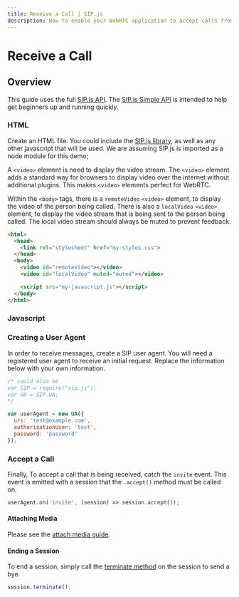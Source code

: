 ```yaml
---
title: Receive a Call | SIP.js
description: How to enable your WebRTC application to accept calls from peers and third parties by registering a SIP user agent.
---
```


# Receive a Call

## Overview

This guide uses the full [SIP.js API](../../api/0.14.0). The [SIP.js Simple API](../../api/0.14.0/simple) is intended to help get beginners up and running quickly.

### HTML

Create an HTML file. You could include the [SIP.js library](/download/), as well as any other javascript that will be used. We are assuming SIP.js is imported as a node module for this demo;

A `<video>` element is need to display the video stream.  The `<video>` element adds a standard way for browsers to display video over the internet without additional plugins. This makes `<video>` elements perfect for WebRTC.

Within the `<body>` tags, there is a `remoteVideo` `<video>` element, to display the video of the person being called.  There is also a `localVideo` `<video>` element, to display the video stream that is being sent to the person being called.  The local video stream should always be muted to prevent feedback.

~~~html
<html>
  <head>
    <link rel="stylesheet" href="my-styles.css">
  </head>
  <body>
    <video id="remoteVideo"></video>
    <video id="localVideo" muted="muted"></video>

    <script src="my-javascript.js"></script>
  </body>
</html>
~~~

### Javascript

### Creating a User Agent

In order to receive messages, create a SIP user agent. You will need a registered user agent to receive an initial request. Replace the information below with your own information.

~~~javascript
/* could also be 
var SIP = require("sip.js");
var UA = SIP.UA;
*/

var userAgent = new UA({
  uri: 'test@example.com',
  authorizationUser: 'test',
  password: 'password'
});
~~~

### Accept a Call

Finally, To accept a call that is being received, catch the `invite` event.  This event is emitted with a session that the `.accept()` method must be called on.

~~~javascript
userAgent.on('invite', (session) => session.accept());
~~~

#### Attaching Media

Please see the [attach media guide](../attach-media).

#### Ending a Session

To end a session, simply call the [terminate method](/api/0.14.0/session/#terminateoptions) on the session to send a bye.

~~~javascript
session.terminate();
~~~

